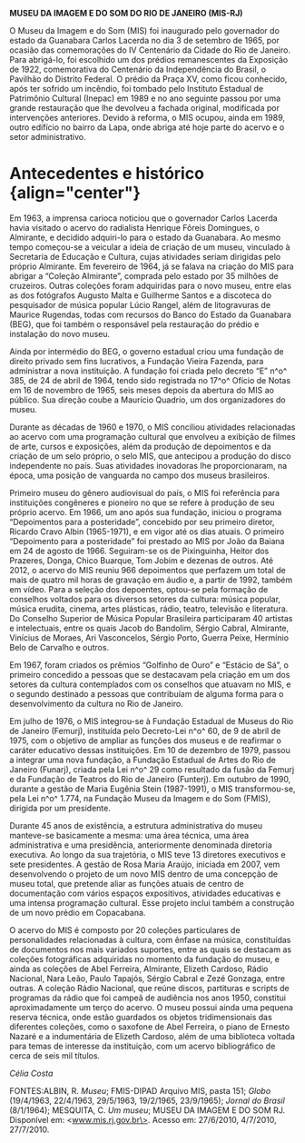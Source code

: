 **MUSEU DA IMAGEM E DO SOM DO RIO DE JANEIRO (MIS-RJ)**

O Museu da Imagem e do Som (MIS) foi inaugurado pelo governador do
estado da Guanabara Carlos Lacerda no dia 3 de setembro de 1965, por
ocasião das comemorações do IV Centenário da Cidade do Rio de Janeiro.
Para abrigá-lo, foi escolhido um dos prédios remanescentes da Exposição
de 1922, comemorativa do Centenário da Independência do Brasil, o
Pavilhão do Distrito Federal. O prédio da Praça XV, como ficou
conhecido, após ter sofrido um incêndio, foi tombado pelo Instituto
Estadual de Patrimônio Cultural (Inepac) em 1989 e no ano seguinte
passou por uma grande restauração que lhe devolveu a fachada original,
modificada por intervenções anteriores. Devido à reforma, o MIS ocupou,
ainda em 1989, outro edifício no bairro da Lapa, onde abriga até hoje
parte do acervo e o setor administrativo.

Antecedentes e histórico {align="center"}
========================

Em 1963, a imprensa carioca noticiou que o governador Carlos Lacerda
havia visitado o acervo do radialista Henrique Fôreis Domingues, o
Almirante, e decidido adquiri-lo para o estado da Guanabara. Ao mesmo
tempo começou-se a veicular a ideia de criação de um museu, vinculado à
Secretaria de Educação e Cultura, cujas atividades seriam dirigidas pelo
próprio Almirante. Em fevereiro de 1964, já se falava na criação do MIS
para abrigar a “Coleção Almirante”, comprada pelo estado por 35 milhões
de cruzeiros. Outras coleções foram adquiridas para o novo museu, entre
elas as dos fotógrafos Augusto Malta e Guilherme Santos e a discoteca do
pesquisador de música popular Lúcio Rangel, além de litogravuras de
Maurice Rugendas, todas com recursos do Banco do Estado da Guanabara
(BEG), que foi também o responsável pela restauração do prédio e
instalação do novo museu.

Ainda por intermédio do BEG, o governo estadual criou uma fundação de
direito privado sem fins lucrativos, a Fundação Vieira Fazenda, para
administrar a nova instituição. A fundação foi criada pelo decreto “E”
n^o^ 385, de 24 de abril de 1964, tendo sido registrada no 17^o^ Ofício
de Notas em 16 de novembro de 1965, seis meses depois da abertura do MIS
ao público. Sua direção coube a Maurício Quadrio, um dos organizadores
do museu.

Durante as décadas de 1960 e 1970, o MIS conciliou atividades
relacionadas ao acervo com uma programação cultural que envolveu a
exibição de filmes de arte, cursos e exposições, além da produção de
depoimentos e da criação de um selo próprio, o selo MIS, que antecipou a
produção do disco independente no país. Suas atividades inovadoras lhe
proporcionaram, na época, uma posição de vanguarda no campo dos museus
brasileiros.

Primeiro museu do gênero audiovisual do país, o MIS foi referência para
instituições congêneres e pioneiro no que se refere à produção de seu
próprio acervo. Em 1966, um ano após sua fundação, iniciou o programa
“Depoimentos para a posteridade”, concebido por seu primeiro diretor,
Ricardo Cravo Albin (1965-1971), e em vigor até os dias atuais. O
primeiro “Depoimento para a posteridade” foi prestado ao MIS por João da
Baiana em 24 de agosto de 1966. Seguiram-se os de Pixinguinha, Heitor
dos Prazeres, Donga, Chico Buarque, Tom Jobim e dezenas de outros. Até
2012, o acervo do MIS reuniu 966 depoimentos que perfazem um total de
mais de quatro mil horas de gravação em áudio e, a partir de 1992,
também em vídeo. Para a seleção dos depoentes, optou-se pela formação de
conselhos voltados para os diversos setores da cultura: música popular,
música erudita, cinema, artes plásticas, rádio, teatro, televisão e
literatura. Do Conselho Superior de Música Popular Brasileira
participaram 40 artistas e intelectuais, entre os quais Jacob do
Bandolim, Sérgio Cabral, Almirante, Vinícius de Moraes, Ari Vasconcelos,
Sérgio Porto, Guerra Peixe, Hermínio Belo de Carvalho e outros.

Em 1967, foram criados os prêmios “Golfinho de Ouro” e “Estácio de Sá”,
o primeiro concedido a pessoas que se destacavam pela criação em um dos
setores da cultura contemplados com os conselhos que atuavam no MIS, e o
segundo destinado a pessoas que contribuíam de alguma forma para o
desenvolvimento da cultura no Rio de Janeiro.

Em julho de 1976, o MIS integrou-se à Fundação Estadual de Museus do Rio
de Janeiro (Femurj), instituída pelo Decreto-Lei n^o^ 60, de 9 de abril
de 1975, com o objetivo de ampliar as funções dos museus e de reafirmar
o caráter educativo dessas instituições. Em 10 de dezembro de 1979,
passou a integrar uma nova fundação, a Fundação Estadual de Artes do Rio
de Janeiro (Funarj), criada pela Lei n^o^ 29 como resultado da fusão da
Femurj e da Fundação de Teatros do Rio de Janeiro (Funterj). Em outubro
de 1990, durante a gestão de Maria Eugênia Stein (1987-1991), o MIS
transformou-se, pela Lei n^o^ 1.774, na Fundação Museu da Imagem e do
Som (FMIS), dirigida por um presidente.

Durante 45 anos de existência, a estrutura administrativa do museu
manteve-se basicamente a mesma: uma área técnica, uma área
administrativa e uma presidência, anteriormente denominada diretoria
executiva. Ao longo da sua trajetória, o MIS teve 13 diretores
executivos e sete presidentes. A gestão de Rosa Maria Araújo, iniciada
em 2007, vem desenvolvendo o projeto de um novo MIS dentro de uma
concepção de museu total, que pretende aliar as funções atuais de centro
de documentação com vários espaços expositivos, atividades educativas e
uma intensa programação cultural. Esse projeto inclui também a
construção de um novo prédio em Copacabana.

O acervo do MIS é composto por 20 coleções particulares de
personalidades relacionadas à cultura, com ênfase na música,
constituídas de documentos nos mais variados suportes, entre as quais se
destacam as coleções fotográficas adquiridas no momento da fundação do
museu, e ainda as coleções de Abel Ferreira, Almirante, Elizeth Cardoso,
Rádio Nacional, Nara Leão, Paulo Tapajós, Sérgio Cabral e Zezé Gonzaga,
entre outras. A coleção Rádio Nacional, que reúne discos, partituras e
scripts de programas da rádio que foi campeã de audiência nos anos 1950,
constitui aproximadamente um terço do acervo. O museu possui ainda uma
pequena reserva técnica, onde estão guardados os objetos tridimensionais
das diferentes coleções, como o saxofone de Abel Ferreira, o piano de
Ernesto Nazaré e a indumentária de Elizeth Cardoso, além de uma
biblioteca voltada para temas de interesse da instituição, com um acervo
bibliográfico de cerca de seis mil títulos.

*Célia Costa*

FONTES:ALBIN, R. *Museu*; FMIS-DIPAD Arquivo MIS, pasta 151; *Globo*
(19/4/1963, 22/4/1963, 29/5/1963, 19/2/1965, 23/9/1965); *Jornal do
Brasil* (8/1/1964); MESQUITA, C. *Um museu*; MUSEU DA IMAGEM E DO SOM
RJ. Disponível em: \<www.mis.rj.gov.br\>. Acesso em: 27/6/2010,
4/7/2010, 27/7/2010.
